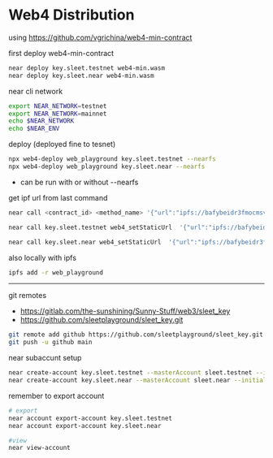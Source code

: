 # Web4 Distribution


using https://github.com/vgrichina/web4-min-contract

first deploy web4-min-contract
```sh
near deploy key.sleet.testnet web4-min.wasm
near deploy key.sleet.near web4-min.wasm
```

near cli network
```sh
export NEAR_NETWORK=testnet
export NEAR_NETWORK=mainnet
echo $NEAR_NETWORK 
echo $NEAR_ENV
```

deploy
(deployed fine to tesnet)
```sh
npx web4-deploy web_playground key.sleet.testnet --nearfs
npx web4-deploy web_playground key.sleet.near --nearfs
```
- can be run with or without --nearfs

get ipf url from last command
```sh
near call <contract_id> <method_name> '{"url":"ipfs://bafybeidr3fmocmsvy4wkj2lpjuycbblxrqtipo3j76son5b6fxfhn4mwim"}'

near call key.sleet.testnet web4_setStaticUrl  '{"url":"ipfs://bafybeidr3fmocmsvy4wkj2lpjuycbblxrqtipo3j76son5b6fxfhn4mwim"}' --use-account  key.sleet.testnet

near call key.sleet.near web4_setStaticUrl  '{"url":"ipfs://bafybeidr3fmocmsvy4wkj2lpjuycbblxrqtipo3j76son5b6fxfhn4mwim"}' --use-account key.sleet.near
```


also locally with ipfs
```sh
ipfs add -r web_playground
```


---


git remotes
- https://gitlab.com/the-sunshining/Sunny-Stuff/web3/sleet_key
- https://github.com/sleetplayground/sleet_key.git

```sh
git remote add github https://github.com/sleetplayground/sleet_key.git
git push -u github main
```


near subaccunt setup

```sh
near create-account key.sleet.testnet --masterAccount sleet.testnet --initialBalance 1
near create-account key.sleet.near --masterAccount sleet.near --initialBalance 0.5
```

remember to export account
```sh
# export
near account export-account key.sleet.testnet
near account export-account key.sleet.near

#view
near view-account 
```